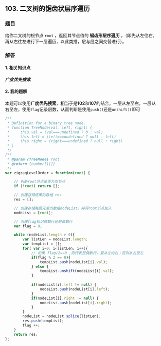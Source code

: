 ## 103. 二叉树的锯齿状层序遍历

### 题目
给你二叉树的根节点 `root` ，返回其节点值的 **锯齿形层序遍历** 。（即先从左往右，再从右往左进行下一层遍历，以此类推，层与层之间交替进行）。

### 解答

#### 1. 相关知识点
***广度优先搜索***

#### 2. 我的题解
本题可以使用**广度优先搜索**，相当于是**102**和**107**的结合，一层从左至右，一层从右至左，使用`flag`记录层数，从而判断是使用`push()`还是`unshift()`即可

```js
/**
 * Definition for a binary tree node.
 * function TreeNode(val, left, right) {
 *     this.val = (val===undefined ? 0 : val)
 *     this.left = (left===undefined ? null : left)
 *     this.right = (right===undefined ? null : right)
 * }
 */
/**
 * @param {TreeNode} root
 * @return {number[][]}
 */
var zigzagLevelOrder = function(root) {

    // 判断root节点是否为空节点
    if (!root) return [];

    // 创建存储结果的数组 res
    res = [];

    // 创建存储每层元素的数组nodeList，并将root节点加入
    nodeList = [root];

    // 创建flag标记偶数行还是奇数行
    var flag = 0;

    while (nodeList.length > 0){
        var listLen = nodeList.length;
        var tempList = [];
        for( var i=0; i<listLen; i++){
            // 如果 flag/2==0 ,则代表是偶数行，要从左向右；否则从右至左
            if(flag % 2 == 0){
                tempList.push(nodeList[i].val);
            } else {
                tempList.unshift(nodeList[i].val);
            }
            
            if(nodeList[i].left != null) {
                nodeList.push(nodeList[i].left);
            }
            if(nodeList[i].right != null) {
                nodeList.push(nodeList[i].right);
            }
        }
        nodeList = nodeList.splice(listLen);
        res.push(tempList);
        flag ++;
    }
    return res;
};
```
